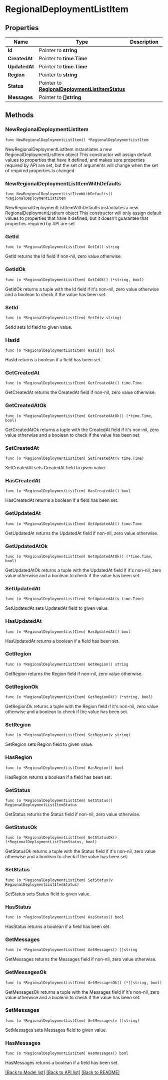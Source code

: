 # RegionalDeploymentListItem

## Properties

Name | Type | Description | Notes
------------ | ------------- | ------------- | -------------
**Id** | Pointer to **string** |  | [optional] 
**CreatedAt** | Pointer to **time.Time** |  | [optional] 
**UpdatedAt** | Pointer to **time.Time** |  | [optional] 
**Region** | Pointer to **string** |  | [optional] 
**Status** | Pointer to [**RegionalDeploymentListItemStatus**](RegionalDeploymentListItemStatus.md) |  | [optional] [default to REGIONALDEPLOYMENTLISTITEMSTATUS_PENDING]
**Messages** | Pointer to **[]string** |  | [optional] 

## Methods

### NewRegionalDeploymentListItem

`func NewRegionalDeploymentListItem() *RegionalDeploymentListItem`

NewRegionalDeploymentListItem instantiates a new RegionalDeploymentListItem object
This constructor will assign default values to properties that have it defined,
and makes sure properties required by API are set, but the set of arguments
will change when the set of required properties is changed

### NewRegionalDeploymentListItemWithDefaults

`func NewRegionalDeploymentListItemWithDefaults() *RegionalDeploymentListItem`

NewRegionalDeploymentListItemWithDefaults instantiates a new RegionalDeploymentListItem object
This constructor will only assign default values to properties that have it defined,
but it doesn't guarantee that properties required by API are set

### GetId

`func (o *RegionalDeploymentListItem) GetId() string`

GetId returns the Id field if non-nil, zero value otherwise.

### GetIdOk

`func (o *RegionalDeploymentListItem) GetIdOk() (*string, bool)`

GetIdOk returns a tuple with the Id field if it's non-nil, zero value otherwise
and a boolean to check if the value has been set.

### SetId

`func (o *RegionalDeploymentListItem) SetId(v string)`

SetId sets Id field to given value.

### HasId

`func (o *RegionalDeploymentListItem) HasId() bool`

HasId returns a boolean if a field has been set.

### GetCreatedAt

`func (o *RegionalDeploymentListItem) GetCreatedAt() time.Time`

GetCreatedAt returns the CreatedAt field if non-nil, zero value otherwise.

### GetCreatedAtOk

`func (o *RegionalDeploymentListItem) GetCreatedAtOk() (*time.Time, bool)`

GetCreatedAtOk returns a tuple with the CreatedAt field if it's non-nil, zero value otherwise
and a boolean to check if the value has been set.

### SetCreatedAt

`func (o *RegionalDeploymentListItem) SetCreatedAt(v time.Time)`

SetCreatedAt sets CreatedAt field to given value.

### HasCreatedAt

`func (o *RegionalDeploymentListItem) HasCreatedAt() bool`

HasCreatedAt returns a boolean if a field has been set.

### GetUpdatedAt

`func (o *RegionalDeploymentListItem) GetUpdatedAt() time.Time`

GetUpdatedAt returns the UpdatedAt field if non-nil, zero value otherwise.

### GetUpdatedAtOk

`func (o *RegionalDeploymentListItem) GetUpdatedAtOk() (*time.Time, bool)`

GetUpdatedAtOk returns a tuple with the UpdatedAt field if it's non-nil, zero value otherwise
and a boolean to check if the value has been set.

### SetUpdatedAt

`func (o *RegionalDeploymentListItem) SetUpdatedAt(v time.Time)`

SetUpdatedAt sets UpdatedAt field to given value.

### HasUpdatedAt

`func (o *RegionalDeploymentListItem) HasUpdatedAt() bool`

HasUpdatedAt returns a boolean if a field has been set.

### GetRegion

`func (o *RegionalDeploymentListItem) GetRegion() string`

GetRegion returns the Region field if non-nil, zero value otherwise.

### GetRegionOk

`func (o *RegionalDeploymentListItem) GetRegionOk() (*string, bool)`

GetRegionOk returns a tuple with the Region field if it's non-nil, zero value otherwise
and a boolean to check if the value has been set.

### SetRegion

`func (o *RegionalDeploymentListItem) SetRegion(v string)`

SetRegion sets Region field to given value.

### HasRegion

`func (o *RegionalDeploymentListItem) HasRegion() bool`

HasRegion returns a boolean if a field has been set.

### GetStatus

`func (o *RegionalDeploymentListItem) GetStatus() RegionalDeploymentListItemStatus`

GetStatus returns the Status field if non-nil, zero value otherwise.

### GetStatusOk

`func (o *RegionalDeploymentListItem) GetStatusOk() (*RegionalDeploymentListItemStatus, bool)`

GetStatusOk returns a tuple with the Status field if it's non-nil, zero value otherwise
and a boolean to check if the value has been set.

### SetStatus

`func (o *RegionalDeploymentListItem) SetStatus(v RegionalDeploymentListItemStatus)`

SetStatus sets Status field to given value.

### HasStatus

`func (o *RegionalDeploymentListItem) HasStatus() bool`

HasStatus returns a boolean if a field has been set.

### GetMessages

`func (o *RegionalDeploymentListItem) GetMessages() []string`

GetMessages returns the Messages field if non-nil, zero value otherwise.

### GetMessagesOk

`func (o *RegionalDeploymentListItem) GetMessagesOk() (*[]string, bool)`

GetMessagesOk returns a tuple with the Messages field if it's non-nil, zero value otherwise
and a boolean to check if the value has been set.

### SetMessages

`func (o *RegionalDeploymentListItem) SetMessages(v []string)`

SetMessages sets Messages field to given value.

### HasMessages

`func (o *RegionalDeploymentListItem) HasMessages() bool`

HasMessages returns a boolean if a field has been set.


[[Back to Model list]](../README.md#documentation-for-models) [[Back to API list]](../README.md#documentation-for-api-endpoints) [[Back to README]](../README.md)


